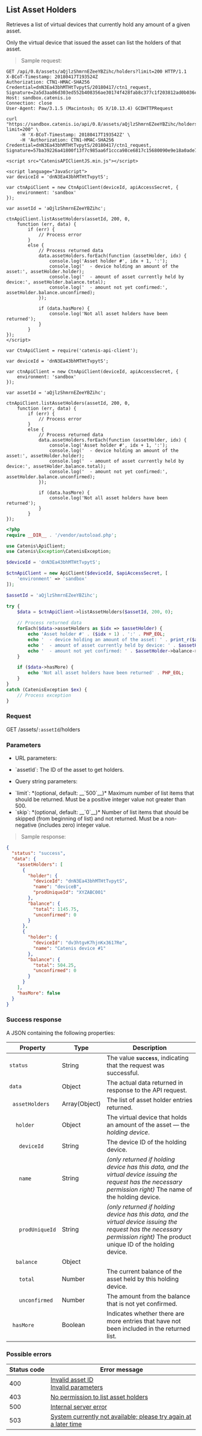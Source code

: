 ## List Asset Holders

Retrieves a list of virtual devices that currently hold any amount of a given asset.

<aside class="notice">
Only the virtual device that issued the asset can list the holders of that asset.
</aside>

> Sample request:

```http--raw
GET /api/0.8/assets/aQjlzShmrnEZeeYBZihc/holders?limit=200 HTTP/1.1
X-BCoT-Timestamp: 20180417T193524Z
Authorization: CTN1-HMAC-SHA256 Credential=dnN3Ea43bhMTHtTvpytS/20180417/ctn1_request, Signature=2a5d3aa86d303ed552b408356ae30174f428fab8c377c1f203812ad0b036cfa4
Host: sandbox.catenis.io
Connection: close
User-Agent: Paw/3.1.5 (Macintosh; OS X/10.13.4) GCDHTTPRequest
```

```shell
curl "https://sandbox.catenis.io/api/0.8/assets/aQjlzShmrnEZeeYBZihc/holders?limit=200" \
     -H 'X-BCoT-Timestamp: 20180417T193542Z' \
     -H 'Authorization: CTN1-HMAC-SHA256 Credential=dnN3Ea43bhMTHtTvpytS/20180417/ctn1_request, Signature=57ba39226a41800f13f7c985aa6f1ccca98ce6817c15680090e9e18a0ade7e0b'
```

```html--javascript
<script src="CatenisAPIClientJS.min.js"></script>

<script language="JavaScript">
var deviceId = 'dnN3Ea43bhMTHtTvpytS';

var ctnApiClient = new CtnApiClient(deviceId, apiAccessSecret, {
    environment: 'sandbox'
});

var assetId = 'aQjlzShmrnEZeeYBZihc';

ctnApiClient.listAssetHolders(assetId, 200, 0,
    function (err, data) {
        if (err) {
            // Process error
        }
        else {
            // Process returned data
            data.assetHolders.forEach(function (assetHolder, idx) {
                console.log('Asset holder #', idx + 1, ':');
                console.log('  - device holding an amount of the asset:', assetHolder.holder);
                console.log('  - amount of asset currently held by device:', assetHolder.balance.total);
                console.log('  - amount not yet confirmed:', assetHolder.balance.unconfirmed);
            });

            if (data.hasMore) {
                console.log('Not all asset holders have been returned');
            }
        }
});
</script>
```

```javascript--node
var CtnApiClient = require('catenis-api-client');

var deviceId = 'dnN3Ea43bhMTHtTvpytS';

var ctnApiClient = new CtnApiClient(deviceId, apiAccessSecret, {
    environment: 'sandbox'
});

var assetId = 'aQjlzShmrnEZeeYBZihc';

ctnApiClient.listAssetHolders(assetId, 200, 0,
    function (err, data) {
        if (err) {
            // Process error
        }
        else {
            // Process returned data
            data.assetHolders.forEach(function (assetHolder, idx) {
                console.log('Asset holder #', idx + 1, ':');
                console.log('  - device holding an amount of the asset:', assetHolder.holder);
                console.log('  - amount of asset currently held by device:', assetHolder.balance.total);
                console.log('  - amount not yet confirmed:', assetHolder.balance.unconfirmed);
            });

            if (data.hasMore) {
                console.log('Not all asset holders have been returned');
            }
        }
});
```

```php
<?php
require __DIR__ . '/vendor/autoload.php';

use Catenis\ApiClient;
use Catenis\Exception\CatenisException;

$deviceId = 'dnN3Ea43bhMTHtTvpytS';

$ctnApiClient = new ApiClient($deviceId, $apiAccessSecret, [
    'environment' => 'sandbox'
]);

$assetId = 'aQjlzShmrnEZeeYBZihc';

try {
    $data = $ctnApiClient->listAssetHolders($assetId, 200, 0);
    
    // Process returned data
    forEach($data->assetHolders as $idx => $assetHolder) {
        echo 'Asset holder #' . ($idx + 1) . ':' . PHP_EOL;
        echo '  - device holding an amount of the asset: ' . print_r($assetHolder->holder, true);
        echo '  - amount of asset currently held by device: ' . $assetHolder->balance->total . PHP_EOL;
        echo '  - amount not yet confirmed: ' . $assetHolder->balance->unconfirmed . PHP_EOL;
    }

    if ($data->hasMore) {
        echo 'Not all asset holders have been returned' . PHP_EOL;
    }
}
catch (CatenisException $ex) {
    // Process exception
}
```

### Request

GET /assets/`:assetId`/holders

### Parameters

<!-- Note: we are not using the native markdown list feature for the second level items because the generated
        HTML has no space to the following first level item -->
- URL parameters:
<ul class="parameterList">
  <li>`assetId`: The ID of the asset to get holders.</li>
</ul>

<!-- Note: we are not using the native markdown list feature for the second level items because the generated
        HTML has no space to the following first level item -->
- Query string parameters:
<ul class="parameterList">
  <li>`limit`: *(optional, default: __`500`__)* Maximum number of list items that should be returned. Must be a positive integer value not greater than 500.</li>
  <li>`skip`: *(optional, default: __`0`__)* Number of list items that should be skipped (from beginning of list) and not returned. Must be a non-negative (includes zero) integer value.</li>
</ul>

> Sample response:

```json
{
  "status": "success",
  "data": {
    "assetHolders": [
      {
        "holder": {
          "deviceId": "dnN3Ea43bhMTHtTvpytS",
          "name": "deviceB",
          "prodUniqueId": "XYZABC001"
        },
        "balance": {
          "total": 1145.75,
          "unconfirmed": 0
        }
      },
      {
        "holder": {
          "deviceId": "dv3htgvK7hjnKx3617Re",
          "name": "Catenis device #1"
        },
        "balance": {
          "total": 504.25,
          "unconfirmed": 0
        }
      }
    ],
    "hasMore": false
  }
}
```

### Success response

A JSON containing the following properties:

| Property | Type | Description |
| -------- | ---- | ----------- |
| `status` | String | The value **`success`**, indicating that the request was successful. |
| `data` | Object | The actual data returned in response to the API request. |
| &nbsp;&nbsp;`assetHolders` | Array(Object) | The list of asset holder entries returned.  |
| &nbsp;&nbsp;&nbsp;&nbsp;`holder` | Object | The virtual device that holds an amount of the asset — the *holding device*. |
| &nbsp;&nbsp;&nbsp;&nbsp;&nbsp;&nbsp;`deviceId` | String | The device ID of the holding device. |
| &nbsp;&nbsp;&nbsp;&nbsp;&nbsp;&nbsp;`name` | String | *(only returned if holding device has this data, and the virtual device issuing the request has the necessary permission right)* The name of the holding device. |
| &nbsp;&nbsp;&nbsp;&nbsp;&nbsp;&nbsp;`prodUniqueId` | String | *(only returned if holding device has this data, and the virtual device issuing the request has the necessary permission right)* The product unique ID of the holding device. |
| &nbsp;&nbsp;&nbsp;&nbsp;`balance` | Object | |
| &nbsp;&nbsp;&nbsp;&nbsp;&nbsp;&nbsp;`total` | Number | The current balance of the asset held by this holding device. |
| &nbsp;&nbsp;&nbsp;&nbsp;&nbsp;&nbsp;`unconfirmed` | Number | The amount from the balance that is not yet confirmed. |
| &nbsp;&nbsp;`hasMore` | Boolean | Indicates whether there are more entries that have not been included in the returned list. |

### Possible errors

| Status&nbsp;code | Error&nbsp;message |
| ----------- | ------------- |
| 400 | <a href="#error_msg_105">Invalid asset ID</a><br><a href="#error_msg_130">Invalid parameters</a> |
| 403 | <a href="#error_msg_177">No permission to list asset holders</a> |
| 500 | <a href="#error_msg_100">Internal server error</a> |
| 503 | <a href="#error_msg_220">System currently not available; please try again at a later time</a> |
